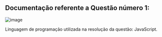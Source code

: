 ## Documentação referente a Questão número 1: 

![image](https://user-images.githubusercontent.com/56409084/155045854-d858de25-d1bb-4acf-baef-ea43bc1ba6d3.png)


Linguagem de programação utilizada na resolução da questão: JavaScript.






